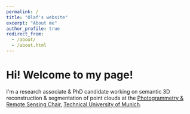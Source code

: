 ```yaml
---
permalink: /
title: "Olaf's website"
excerpt: "About me"
author_profile: true
redirect_from: 
  - /about/
  - /about.html
---
```



Hi! Welcome to my page!
======

I'm a research associate & PhD candidate working on semantic 3D reconstruction & segmentation of point clouds at the [Photogrammetry & Remote Sensing Chair](https://www.asg.ed.tum.de/en/pf/home/), [Technical University of Munich](https://www.tum.de/en/). 
